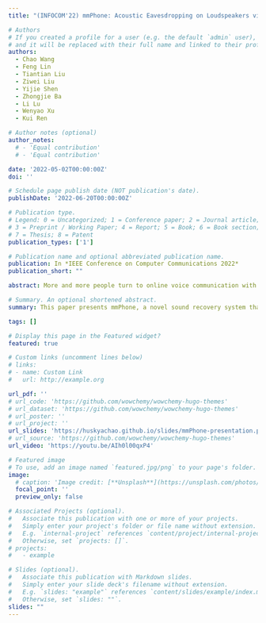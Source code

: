 ```yaml
---
title: "(INFOCOM'22) mmPhone: Acoustic Eavesdropping on Loudspeakers via mmwave-characterized Piezoelectric Effect"

# Authors
# If you created a profile for a user (e.g. the default `admin` user), write the username (folder name) here
# and it will be replaced with their full name and linked to their profile.
authors:
  - Chao Wang
  - Feng Lin
  - Tiantian Liu
  - Ziwei Liu
  - Yijie Shen
  - Zhongjie Ba
  - Li Lu
  - Wenyao Xu
  - Kui Ren

# Author notes (optional)
author_notes:
  # - 'Equal contribution'
  # - 'Equal contribution'

date: '2022-05-02T00:00:00Z'
doi: ''

# Schedule page publish date (NOT publication's date).
publishDate: '2022-06-20T00:00:00Z'

# Publication type.
# Legend: 0 = Uncategorized; 1 = Conference paper; 2 = Journal article;
# 3 = Preprint / Working Paper; 4 = Report; 5 = Book; 6 = Book section;
# 7 = Thesis; 8 = Patent
publication_types: ['1']

# Publication name and optional abbreviated publication name.
publication: In *IEEE Conference on Computer Communications 2022*
publication_short: ""

abstract: More and more people turn to online voice communication with loudspeaker-equipped devices due to its convenience. To prevent speech leakage, soundproof rooms are often adopted. This paper presents mmPhone, a novel acoustic eavesdropping system that recovers loudspeaker speech protected by soundproof environments. The key idea is that properties of piezoelectric films in mmWave band can change with sound pressure due to the piezoelectric effect. If the property changes are acquired by an adversary (i.e., characterizing the piezoelectric effect with mmWaves), speech leakage can happen. More importantly, the piezoelectric film can work without a power supply. Base on this, we proposed a methodology using mmWaves to sense the film and decoding the speech from mmWaves, which turns the film into a passive "microphone". To recover intelligible speech, we further develop an enhancement scheme based on a denoising neural network, multi-channel augmentation, and speech synthesis, to compensate for the propagation and penetration loss of mmWaves. We perform extensive experiments to evaluate mmPhone and conduct digit recognition with over 93% accuracy. The results indicate mmPhone can recover high-quality and intelligible speech from a distance over 5m and is resilient to incident angles of sound waves (within 55 degrees) and different types of loudspeakers.

# Summary. An optional shortened abstract.
summary: This paper presents mmPhone, a novel sound recovery system that can recover high-quality speech protected by soundproof environments via mmWave sensing. 

tags: []

# Display this page in the Featured widget?
featured: true

# Custom links (uncomment lines below)
# links:
# - name: Custom Link
#   url: http://example.org

url_pdf: ''
# url_code: 'https://github.com/wowchemy/wowchemy-hugo-themes'
# url_dataset: 'https://github.com/wowchemy/wowchemy-hugo-themes'
# url_poster: ''
# url_project: ''
url_slides: 'https://huskyachao.github.io/slides/mmPhone-presentation.pdf'
# url_source: 'https://github.com/wowchemy/wowchemy-hugo-themes'
url_video: 'https://youtu.be/AIh0l00qxP4'

# Featured image
# To use, add an image named `featured.jpg/png` to your page's folder.
image:
  # caption: 'Image credit: [**Unsplash**](https://unsplash.com/photos/pLCdAaMFLTE)'
  focal_point: ''
  preview_only: false

# Associated Projects (optional).
#   Associate this publication with one or more of your projects.
#   Simply enter your project's folder or file name without extension.
#   E.g. `internal-project` references `content/project/internal-project/index.md`.
#   Otherwise, set `projects: []`.
# projects:
#   - example

# Slides (optional).
#   Associate this publication with Markdown slides.
#   Simply enter your slide deck's filename without extension.
#   E.g. `slides: "example"` references `content/slides/example/index.md`.
#   Otherwise, set `slides: ""`.
slides: ""
---
```


<!-- {{% callout note %}}
Click the _Cite_ button above to demo the feature to enable visitors to import publication metadata into their reference management software.
{{% /callout %}}

{{% callout note %}}
Create your slides in Markdown - click the _Slides_ button to check out the example.
{{% /callout %}}

Supplementary notes can be added here, including [code, math, and images](https://wowchemy.com/docs/writing-markdown-latex/). -->
